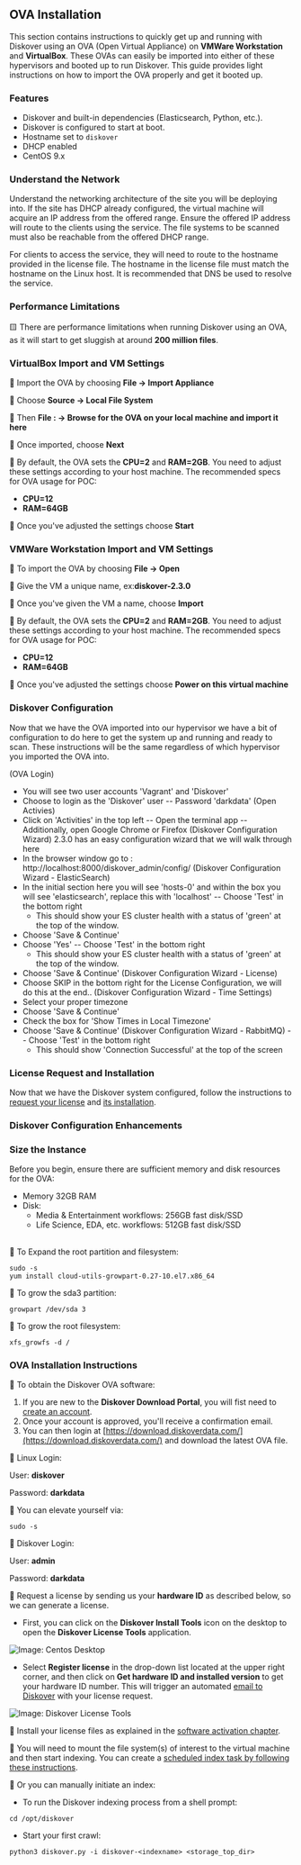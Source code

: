 
## OVA Installation

This section contains instructions to quickly get up and running with Diskover using an OVA (Open Virtual Appliance) on **VMWare Workstation** and **VirtualBox**. These OVAs can easily be imported into either of these hypervisors and booted up to run Diskover. This guide provides light instructions on how to import the OVA properly and get it booted up.

### Features
- Diskover and built-in dependencies (Elasticsearch, Python, etc.).
- Diskover is configured to start at boot.
- Hostname set to `diskover`
- DHCP enabled
- CentOS 9.x

### Understand the Network

Understand the networking architecture of the site you will be deploying into. If the site has DHCP already configured,
the virtual machine will acquire an IP address from the offered range. Ensure the offered IP address will route to the
clients using the service. The file systems to be scanned must also be reachable from the offered DHCP range.

For clients to access the service, they will need to route to the hostname provided in the license file. The hostname
in the license file must match the hostname on the Linux host. It is recommended that DNS be used to resolve the
service.

### Performance Limitations

🟨 There are performance limitations when running Diskover using an OVA, as it will start to get sluggish at around **200 million files**.

### VirtualBox Import and VM Settings

🔴 Import the OVA by choosing **File -> Import Appliance**

🔴 Choose **Source -> Local File System**

🔴 Then **File : -> Browse for the OVA on your local machine and import it here**

🔴 Once imported, choose **Next**

🔴 By default, the OVA sets the **CPU=2** and **RAM=2GB**. You need to adjust these settings according to your host machine. The recommended specs for OVA usage for POC: 

- **CPU=12**
- **RAM=64GB**

🔴 Once you've adjusted the settings choose **Start**

### VMWare Workstation Import and VM Settings

🔴 To import the OVA by choosing **File -> Open**

🔴 Give the VM a unique name, ex:**diskover-2.3.0**

🔴 Once you've given the VM a name, choose **Import**

🔴 By default, the OVA sets the **CPU=2** and **RAM=2GB**. You need to adjust these settings according to your host machine. The recommended specs for OVA usage for POC: 

- **CPU=12**
- **RAM=64GB**

🔴 Once you've adjusted the settings choose **Power on this virtual machine**

### Diskover Configuration

Now that we have the OVA imported into our hypervisor we have a bit of configuration to do here to get the system up and running and ready to scan.
These instructions will be the same regardless of which hypervisor you imported the OVA into.

 (OVA Login)
- You will see two user accounts 'Vagrant' and 'Diskover'
- Choose to login as the 'Diskover' user
-- Password 'darkdata'
  (Open Activies)
- Click on 'Activities' in the top left
-- Open the terminal app
-- Additionally, open Google Chrome or Firefox
  (Diskover Configuration Wizard)
  2.3.0 has an easy configuration wizard that we will walk through here
- In the browser window go to : http://localhost:8000/diskover_admin/config/
  (Diskover Configuration Wizard - ElasticSearch)
- In the initial section here you will see 'hosts-0' and within the box you will see 'elasticsearch', replace this with 'localhost'
-- Choose 'Test' in the bottom right
    * This should show your ES cluster health with a status of 'green' at the top of the window. 
- Choose 'Save & Continue'
- Choose 'Yes'
-- Choose 'Test' in the bottom right
    * This should show your ES cluster health with a status of 'green' at the top of the window. 
- Choose 'Save & Continue'
  (Diskover Configuration Wizard - License)
- Choose SKIP in the bottom right for the License Configuration, we will do this at the end..
  (Diskover Configuration Wizard - Time Settings)
- Select your proper timezone
- Choose 'Save & Continue'
- Check the box for 'Show Times in Local Timezone'
- Choose 'Save & Continue'
  (Diskover Configuration Wizard - RabbitMQ)
-- Choose 'Test' in the bottom right
    * This should show 'Connection Successful' at the top of the screen


### License Request and Installation 

Now that we have the Diskover system configured, follow the instructions to [request your license](#hd_id) and [its installation](#license_location).


### Diskover Configuration Enhancements



### Size the Instance

Before you begin, ensure there are sufficient memory and disk resources for the OVA:

- Memory 32GB RAM
- Disk:
    - Media & Entertainment workflows: 256GB fast disk/SSD
    - Life Science, EDA, etc. workflows: 512GB fast disk/SSD
<br>
🔴 To Expand the root partition and filesystem:

```
sudo -s
yum install cloud-utils-growpart-0.27-10.el7.x86_64
```

🔴 To grow the sda3 partition:

```
growpart /dev/sda 3
```

🔴 To grow the root filesystem:

```
xfs_growfs -d /
```

### OVA Installation Instructions

🔴  To obtain the Diskover OVA software:

1. If you are new to the **Diskover Download Portal**, you will fist need to [create an account](https://download.diskoverdata.com/register.php).
2. Once your account is approved, you'll receive a confirmation email.
3. You can then login at [https://download.diskoverdata.com/](https://download.diskoverdata.com/) and download the latest OVA file.

🔴  Linux Login:

User: **diskover**

Password: **darkdata**

🔴  You can elevate yourself via:
```
sudo -s
```

🔴  Diskover Login:

User: **admin**

Password: **darkdata**

🔴 Request a license by sending us your **hardware ID** as described below, so we can generate a license. 

- First, you can click on the **Diskover Install Tools** icon on the desktop to open the **Diskover License Tools** application.

![Image: Centos Desktop](images/ova_install_desktop.png)

- Select **Register license** in the drop-down list located at the upper right corner, and then click on **Get hardware ID and installed version** to get your hardware ID number. This will trigger an automated [email to Diskover](mailto:licenses@diskoverdata.com) with your license request.

![Image: Diskover License Tools](images/ova_install_diskover_licensing_tool.png)

🔴  Install your license files as explained in the [software activation chapter](https://docs.diskoverdata.com/diskover_installation_guide_ova/#software_activation).

🔴  You will need to mount the file system(s) of interest to the virtual machine and then start indexing. You can create a [scheduled index task by following these instructions](https://docs.diskoverdata.com/diskover_configuration_and_administration_guide/#managing-diskover-tasks-via-the-task-panel).

🔴  Or you can manually initiate an index:

- To run the Diskover indexing process from a shell prompt:
```
cd /opt/diskover
```
- Start your first crawl:
```
python3 diskover.py -i diskover-<indexname> <storage_top_dir>
```
